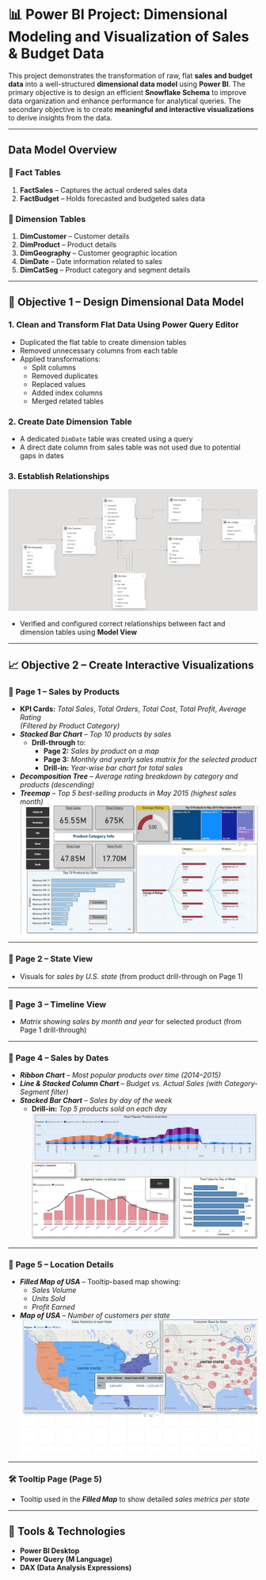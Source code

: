 # 📊 Power BI Project: Dimensional Modeling and Visualization of Sales & Budget Data

This project demonstrates the transformation of raw, flat **sales and budget data** into a well-structured **dimensional data model** using **Power BI**. The primary objective is to design an efficient **Snowflake Schema** to improve data organization and enhance performance for analytical queries. The secondary objective is to create **meaningful and interactive visualizations** to derive insights from the data.

---

##  Data Model Overview

### 🔸 Fact Tables

1. **FactSales** – Captures the actual ordered sales data  
2. **FactBudget** – Holds forecasted and budgeted sales data  

### 🔹 Dimension Tables

1. **DimCustomer** – Customer details  
2. **DimProduct** – Product details  
3. **DimGeography** – Customer geographic location  
4. **DimDate** – Date information related to sales  
5. **DimCatSeg** – Product category and segment details  

---

## 🎯 Objective 1 – Design Dimensional Data Model

### 1. Clean and Transform Flat Data Using Power Query Editor

- Duplicated the flat table to create dimension tables  
- Removed unnecessary columns from each table  
- Applied transformations:  
  - Split columns  
  - Removed duplicates  
  - Replaced values  
  - Added index columns  
  - Merged related tables  

### 2. Create Date Dimension Table

- A dedicated `DimDate` table was created using a query  
- A direct date column from sales table was not used due to potential gaps in dates  

### 3. Establish Relationships
![Data Model](https://github.com/TiranB/Dimensional-Modeling/blob/main/Logical%20Data%20Model.JPG)
- Verified and configured correct relationships between fact and dimension tables using **Model View**

---

## 📈 Objective 2 – Create Interactive Visualizations

### 📄 **Page 1 – Sales by Products**

- **KPI Cards:** *Total Sales*, *Total Orders*, *Total Cost*, *Total Profit*, *Average Rating*  
  *(Filtered by Product Category)*  
- **_Stacked Bar Chart_** – *Top 10 products by sales*  
  - **Drill-through** to:
    - **Page 2:** *Sales by product on a map*  
    - **Page 3:** *Monthly and yearly sales matrix for the selected product*  
    - **Drill-in:** *Year-wise bar chart for total sales*  
- **_Decomposition Tree_** – *Average rating breakdown by category and products (descending)*  
- **_Treemap_** – *Top 5 best-selling products in May 2015 (highest sales month)*
![sales by Products](https://github.com/TiranB/Dimensional-Modeling/blob/main/Sales%20by%20Products.JPG)
---

### 📄 **Page 2 – State View**

- Visuals for *sales by U.S. state* (from product drill-through on Page 1)

---

### 📄 **Page 3 – Timeline View**

- *Matrix showing sales by month and year* for selected product (from Page 1 drill-through)

---

### 📄 **Page 4 – Sales by Dates**

- **_Ribbon Chart_** – *Most popular products over time (2014–2015)*  
- **_Line & Stacked Column Chart_** – *Budget vs. Actual Sales (with Category-Segment filter)*  
- **_Stacked Bar Chart_** – *Sales by day of the week*  
  - **Drill-in:** *Top 5 products sold on each day*
![Sales by Dates](https://github.com/TiranB/Dimensional-Modeling/blob/main/Sales%20by%20Dates.JPG)
---

### 📄 **Page 5 – Location Details**

- **_Filled Map of USA_** – Tooltip-based map showing:
  - *Sales Volume*  
  - *Units Sold*  
  - *Profit Earned*  
- **_Map of USA_** – *Number of customers per state*
![Maps](https://github.com/TiranB/Dimensional-Modeling/blob/main/map.png)
---

### 🛠 **Tooltip Page (Page 5)**

- Tooltip used in the **_Filled Map_** to show detailed *sales metrics per state*

---

## 🧰 Tools & Technologies

- **Power BI Desktop**
- **Power Query (M Language)**
- **DAX (Data Analysis Expressions)**



      
      

        


      

      
